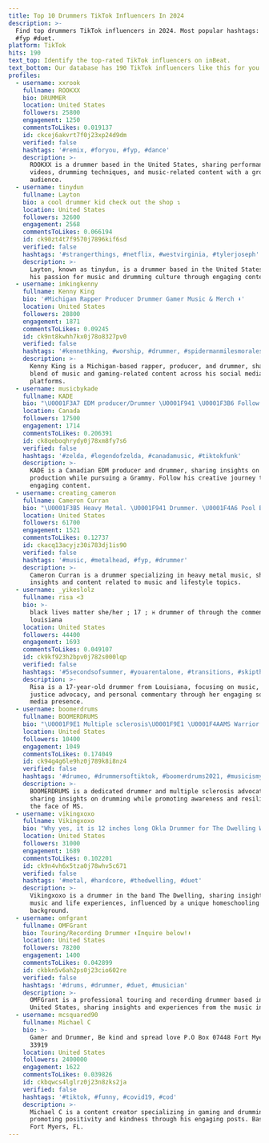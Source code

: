 ```yaml
---
title: Top 10 Drummers TikTok Influencers In 2024
description: >-
  Find top drummers TikTok influencers in 2024. Most popular hashtags: #drummer
  #fyp #duet.
platform: TikTok
hits: 190
text_top: Identify the top-rated TikTok influencers on inBeat.
text_bottom: Our database has 190 TikTok influencers like this for you to collaborate.
profiles:
  - username: xxrook
    fullname: ROOKXX
    bio: DRUMMER
    location: United States
    followers: 25800
    engagement: 1250
    commentsToLikes: 0.019137
    id: ckcej6akvrt7f0j23xp24d9dm
    verified: false
    hashtags: '#remix, #foryou, #fyp, #dance'
    description: >-
      ROOKXX is a drummer based in the United States, sharing performance
      videos, drumming techniques, and music-related content with a growing
      audience.
  - username: tinydun
    fullname: Layton
    bio: a cool drummer kid check out the shop ↴
    location: United States
    followers: 32600
    engagement: 2568
    commentsToLikes: 0.066194
    id: ck90zt4t7f9570j7896kif6sd
    verified: false
    hashtags: '#strangerthings, #netflix, #westvirginia, #tylerjoseph'
    description: >-
      Layton, known as tinydun, is a drummer based in the United States, sharing
      his passion for music and drumming culture through engaging content.
  - username: imkingkenny
    fullname: Kenny King
    bio: '#Michigan Rapper Producer Drummer Gamer Music & Merch ⬇️'
    location: United States
    followers: 28800
    engagement: 1871
    commentsToLikes: 0.09245
    id: ck9nt8kwhh7kx0j78o8327pv0
    verified: false
    hashtags: '#kennethking, #worship, #drummer, #spidermanmilesmoralesps4'
    description: >-
      Kenny King is a Michigan-based rapper, producer, and drummer, sharing a
      blend of music and gaming-related content across his social media
      platforms.
  - username: musicbykade
    fullname: KADE
    bio: "\U0001F3A7 EDM producer/Drummer \U0001F941 \U0001F3B6 Follow my journey to a Grammy \U0001F3C6 ⬇️ Click Here! ⬇️"
    location: Canada
    followers: 17500
    engagement: 1714
    commentsToLikes: 0.206391
    id: ck8qeboqhrydy0j78xm8fy7s6
    verified: false
    hashtags: '#zelda, #legendofzelda, #canadamusic, #tiktokfunk'
    description: >-
      KADE is a Canadian EDM producer and drummer, sharing insights on music
      production while pursuing a Grammy. Follow his creative journey through
      engaging content.
  - username: creating_cameron
    fullname: Cameron Curran
    bio: "\U0001F3B5 Heavy Metal. \U0001F941 Drummer. \U0001F4A6 Pool Boy."
    location: United States
    followers: 61700
    engagement: 1521
    commentsToLikes: 0.12737
    id: ckacq13acyjz30i783dj1is90
    verified: false
    hashtags: '#music, #metalhead, #fyp, #drummer'
    description: >-
      Cameron Curran is a drummer specializing in heavy metal music, sharing
      insights and content related to music and lifestyle topics.
  - username: _yikeslolz
    fullname: risa <3
    bio: >-
      black lives matter she/her ; 17 ; ♓️ drummer of through the comments
      louisiana
    location: United States
    followers: 44400
    engagement: 1693
    commentsToLikes: 0.049107
    id: ck9kf923h2bpv0j782s000lqp
    verified: false
    hashtags: '#5secondsofsummer, #youarentalone, #transitions, #skiptherinse'
    description: >-
      Risa is a 17-year-old drummer from Louisiana, focusing on music, social
      justice advocacy, and personal commentary through her engaging social
      media presence.
  - username: boomerdrums
    fullname: BOOMERDRUMS
    bio: "\U0001F9E1 Multiple sclerosis\U0001F9E1 \U0001F4AAMS Warrior \U0001F4AA \U0001F941Drummer \U0001F941"
    location: United States
    followers: 10400
    engagement: 1049
    commentsToLikes: 0.174049
    id: ck94g4g6le9hz0j789k8i8nz4
    verified: false
    hashtags: '#drumeo, #drummersoftiktok, #boomerdrums2021, #musicismylife'
    description: >-
      BOOMERDRUMS is a dedicated drummer and multiple sclerosis advocate,
      sharing insights on drumming while promoting awareness and resilience in
      the face of MS.
  - username: vikingxoxo
    fullname: Vikingxoxo
    bio: "Why yes, it is 12 inches long Okla Drummer for The Dwelling Was Homeschooled\U0001F913"
    location: United States
    followers: 31000
    engagement: 1689
    commentsToLikes: 0.102201
    id: ck9n4vh6x5tza0j78whv5c671
    verified: false
    hashtags: '#metal, #hardcore, #thedwelling, #duet'
    description: >-
      Vikingxoxo is a drummer in the band The Dwelling, sharing insights into
      music and life experiences, influenced by a unique homeschooling
      background.
  - username: omfgrant
    fullname: OMFGrant
    bio: Touring/Recording Drummer ⬇️Inquire below!⬇️
    location: United States
    followers: 78200
    engagement: 1400
    commentsToLikes: 0.042899
    id: ckbkn5v6ah2ps0j23cio602re
    verified: false
    hashtags: '#drums, #drummer, #duet, #musician'
    description: >-
      OMFGrant is a professional touring and recording drummer based in the
      United States, sharing insights and experiences from the music industry.
  - username: mcsquared90
    fullname: Michael C
    bio: >-
      Gamer and Drummer, Be kind and spread love P.O Box 07448 Fort Myers, FL
      33919
    location: United States
    followers: 2400000
    engagement: 1622
    commentsToLikes: 0.039826
    id: ckbqwcs4lglrz0j23n8zks2ja
    verified: false
    hashtags: '#tiktok, #funny, #covid19, #cod'
    description: >-
      Michael C is a content creator specializing in gaming and drumming,
      promoting positivity and kindness through his engaging posts. Based in
      Fort Myers, FL.
---
```


